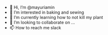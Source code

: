 - 👋 Hi, I’m @mayuriamin
- 👀 I’m interested in baking and sewing
- 🌱 I’m currently learning how to not kill my plant
- 💞️ I’m looking to collaborate on ...
- 📫 How to reach me slack

<!---
mayuriamin/mayuriamin is a ✨ special ✨ repository because its `README.md` (this file) appears on your GitHub profile.
You can click the Preview link to take a look at your changes.
--->
